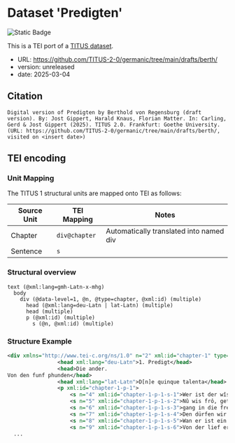 # Dataset 'Predigten'

![Static Badge](https://img.shields.io/badge/TEI_validation-passing-green)

This is a TEI port of a [TITUS dataset](http://titus.uni-frankfurt.de/texte/etcs/germ/mhd/berthreg/berth.htm).

* URL: https://github.com/TITUS-2-0/germanic/tree/main/drafts/berth/
* version: unreleased
* date: 2025-03-04

## Citation
```text
Digital version of Predigten by Berthold von Regensburg (draft version). By: Jost Gippert, Harald Knaus, Florian Matter. In: Carling, Gerd & Jost Gippert (2025). TITUS 2.0. Frankfurt: Goethe University. (URL: https://github.com/TITUS-2-0/germanic/tree/main/drafts/berth/, visited on <insert date>)
```

## TEI encoding


### Unit Mapping
The TITUS 1 structural units are mapped onto TEI as follows:

| Source Unit | TEI Mapping | Notes |
|-------------|-------------|-------|
| Chapter | `div@chapter` | Automatically translated into named div |
| Sentence | `s` |  |

### Structural overview
```text
text (@xml:lang=gmh-Latn-x-mhg)
  body
    div (@data-level=1, @n, @type=chapter, @xml:id) (multiple)
      head (@xml:lang=deu-Latn | lat-Latn) (multiple)
      head (multiple)
      p (@xml:id) (multiple)
        s (@n, @xml:id) (multiple)
```

### Structure Example

```xml
<div xmlns="http://www.tei-c.org/ns/1.0" n="2" xml:id="chapter-1" type="chapter" data-level="1">
				<head xml:lang="deu-Latn">1. Predigt</head>
				<head>Die ander.
Von den funf phunden</head>
				<head xml:lang="lat-Latn">D[n]e quinque talenta</head>
				<p xml:id="chapter-1-p-1">
					<s n="4" xml:id="chapter-1-p-1-s-1">Wer ist der wîse kneht, der getriuwe kneht, dem sîn herre sîn guot enpfalch, und er im dâ mit getriuwelîche wirbet, sô sprichet er: 'nû wis frô, getriuwer kneht, dû bist getriuwe gewesen über ein wenic guotes, unde dar umbe wil ich dich nû setzen über allez mîn guot.</s>
					<s n="5" xml:id="chapter-1-p-1-s-2">Nû wis frô, getriuwer kneht!</s>
					<s n="6" xml:id="chapter-1-p-1-s-3">gang in die freude dînes herren': wer ist nû dirre wîse kneht unde der getriuwe kneht?</s>
					<s n="7" xml:id="chapter-1-p-1-s-4">Den dürfen wir niht verre suochen: daz ist der guote sant Alexius, des tac man hiute an etelîcher stat begêt in der kristenheit.</s>
					<s n="8" xml:id="chapter-1-p-1-s-5">Wan er ist ein nôthelfer unde was eins fürsten sun von Rôme, ein rehter Rômaere, und ez hete sîn vater grôze rîcheit, und er gab im eine gemahelen.</s>
					<s n="9" xml:id="chapter-1-p-1-s-6">Von der lief er und wolte gote dienen unde daz ewige leben erwerben.</s>
  ...
```
